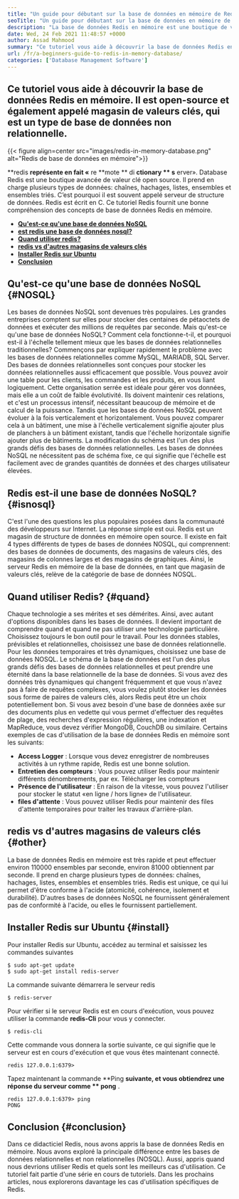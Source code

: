 ```yaml
---
title: "Un guide pour débutant sur la base de données en mémoire de Redis" 
seoTitle: "Un guide pour débutant sur la base de données en mémoire de Redis" 
description: "La base de données Redis en mémoire est une boutique de valeurs clés open source. Il s'appelle également une base de données NoSQL. Ce tutoriel Redis vous guide sur les concepts de base de Redis." 
date: Wed, 24 Feb 2021 11:48:57 +0000
author: Assad Mahmood
summary: "Ce tutoriel vous aide à découvrir la base de données Redis en mémoire. Il est open-source et également appelé magasin de valeurs clés, qui est un type de base de données non relationnelle." 
url: /fr/a-beginners-guide-to-redis-in-memory-database/
categories: ['Database Management Software']
---
```


## Ce tutoriel vous aide à découvrir la base de données Redis en mémoire. Il est open-source et également appelé magasin de valeurs clés, qui est un type de base de données non relationnelle.

{{< figure align=center src="images/redis-in-memory-database.png" alt="Redis de base de données en mémoire">}}

**redis  **représente en fait «**  re  **mote **  di  **ctionary **  s**  erver». Database Redis est une boutique avancée de valeur clé open source. Il prend en charge plusieurs types de données: chaînes, hachages, listes, ensembles et ensembles triés. C’est pourquoi il est souvent appelé serveur de structure de données. Redis est écrit en C. Ce tutoriel Redis fournit une bonne compréhension des concepts de base de données Redis en mémoire.
  * **[Qu'est-ce qu'une base de données NoSQL][1]** 
  * **[est redis une base de données nosql?][2]** 
  * **[Quand utiliser redis?][3]** 
  * **[redis vs d'autres magasins de valeurs clés][4]** 
  * **[Installer Redis sur Ubuntu][5]** 
  * **[Conclusion][6]** 

## Qu'est-ce qu'une base de données NoSQL   {#NOSQL}
Les bases de données NoSQL sont devenues très populaires. Les grandes entreprises comptent sur elles pour stocker des centaines de pétaoctets de données et exécuter des millions de requêtes par seconde. Mais qu'est-ce qu'une base de données NoSQL? Comment cela fonctionne-t-il, et pourquoi est-il à l'échelle tellement mieux que les bases de données relationnelles traditionnelles? Commençons par expliquer rapidement le problème avec les bases de données relationnelles comme MySQL, MARIADB, SQL Server.
Des bases de données relationnelles sont conçues pour stocker les données relationnelles aussi efficacement que possible. Vous pouvez avoir une table pour les clients, les commandes et les produits, en vous liant logiquement. Cette organisation serrée est idéale pour gérer vos données, mais elle a un coût de faible évolutivité. Ils doivent maintenir ces relations, et c'est un processus intensif, nécessitant beaucoup de mémoire et de calcul de la puissance.
Tandis que les bases de données NoSQL peuvent évoluer à la fois verticalement et horizontalement. Vous pouvez comparer cela à un bâtiment, une mise à l'échelle verticalement signifie ajouter plus de planchers à un bâtiment existant, tandis que l'échelle horizontale signifie ajouter plus de bâtiments. La modification du schéma est l'un des plus grands défis des bases de données relationnelles. Les bases de données NoSQL ne nécessitent pas de schéma fixe, ce qui signifie que l'échelle est facilement avec de grandes quantités de données et des charges utilisateur élevées.

## Redis est-il une base de données NoSQL?   {#isnosql}
C'est l'une des questions les plus populaires posées dans la communauté des développeurs sur Internet. La réponse simple est oui. Redis est un magasin de structure de données en mémoire open source.
Il existe en fait 4 types différents de types de bases de données NOSQL, qui comprennent: des bases de données de documents, des magasins de valeurs clés, des magasins de colonnes larges et des magasins de graphiques. Ainsi, le serveur Redis en mémoire de la base de données, en tant que magasin de valeurs clés, relève de la catégorie de base de données NOSQL.

## Quand utiliser Redis?   {#quand}
Chaque technologie a ses mérites et ses démérites. Ainsi, avec autant d'options disponibles dans les bases de données. Il devient important de comprendre quand et quand ne pas utiliser une technologie particulière. Choisissez toujours le bon outil pour le travail.
Pour les données stables, prévisibles et relationnelles, choisissez une base de données relationnelle. Pour les données temporaires et très dynamiques, choisissez une base de données NOSQL. Le schéma de la base de données est l'un des plus grands défis des bases de données relationnelles et peut prendre une éternité dans la base relationnelle de la base de données.
Si vous avez des données très dynamiques qui changent fréquemment et que vous n'avez pas à faire de requêtes complexes, vous voulez plutôt stocker les données sous forme de paires de valeurs clés, alors Redis peut être un choix potentiellement bon. Si vous avez besoin d'une base de données axée sur des documents plus en vedette qui vous permet d'effectuer des requêtes de plage, des recherches d'expression régulières, une indexation et MapReduce, vous devez vérifier MongoDB, CouchDB ou similaire.
Certains exemples de cas d'utilisation de la base de données Redis en mémoire sont les suivants:
  * **Access Logger** : Lorsque vous devez enregistrer de nombreuses activités à un rythme rapide, Redis est une bonne solution.
  * **Entretien des compteurs** : Vous pouvez utiliser Redis pour maintenir différents dénombrements, par ex. Télécharger les compteurs
  * **Présence de l'utilisateur** : En raison de la vitesse, vous pouvez l'utiliser pour stocker le statut «en ligne / hors ligne» de l'utilisateur.
  * **files d'attente** : Vous pouvez utiliser Redis pour maintenir des files d'attente temporaires pour traiter les travaux d'arrière-plan.

## redis vs d'autres magasins de valeurs clés   {#other}
La base de données Redis en mémoire est très rapide et peut effectuer environ 110000 ensembles par seconde, environ 81000 obtiennent par seconde. Il prend en charge plusieurs types de données: chaînes, hachages, listes, ensembles et ensembles triés. Redis est unique, ce qui lui permet d'être conforme à l'acide (atomicité, cohérence, isolement et durabilité). D'autres bases de données NoSQL ne fournissent généralement pas de conformité à l'acide, ou elles le fournissent partiellement.

## Installer Redis sur Ubuntu   {#install}
Pour installer Redis sur Ubuntu, accédez au terminal et saisissez les commandes suivantes
```
$ sudo apt-get update 
$ sudo apt-get install redis-server
```
La commande suivante démarrera le serveur redis
```
$ redis-server
```
Pour vérifier si le serveur Redis est en cours d'exécution, vous pouvez utiliser la commande **redis-Cli**  pour vous y connecter.
```
$ redis-cli 
```
Cette commande vous donnera la sortie suivante, ce qui signifie que le serveur est en cours d'exécution et que vous êtes maintenant connecté.
```
redis 127.0.0.1:6379>
```
Tapez maintenant la commande **Ping  **suivante, et vous obtiendrez une réponse du serveur comme **  pong** .
```
redis 127.0.0.1:6379> ping
PONG
```

## Conclusion   {#conclusion}
Dans ce didacticiel Redis, nous avons appris la base de données Redis en mémoire. Nous avons exploré la principale différence entre les bases de données relationnelles et non relationnelles (NOSQL). Aussi, appris quand nous devrions utiliser Redis et quels sont les meilleurs cas d'utilisation. Ce tutoriel fait partie d'une série en cours de tutoriels. Dans les prochains articles, nous explorerons davantage les cas d'utilisation spécifiques de Redis.

  
[1]: #nosql
[2]: #isnosql
[3]: #when
[4]: #other
[5]: #install
[6]: #conclusion
